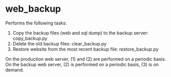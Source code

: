 # web_backup

Performs the following tasks:

1. Copy the backup files (web and sql dump) to the backup server: 
    copy_backup.py
2. Delete the old backup files: clear_backup.py
3. Restore website from the most recent backup file: restore_backup.py

On the production web server, (1) and (2) are performed on a periodic basis.
On the backup web server, (2) is performed on a periodic basis, (3) is on 
demand.  
